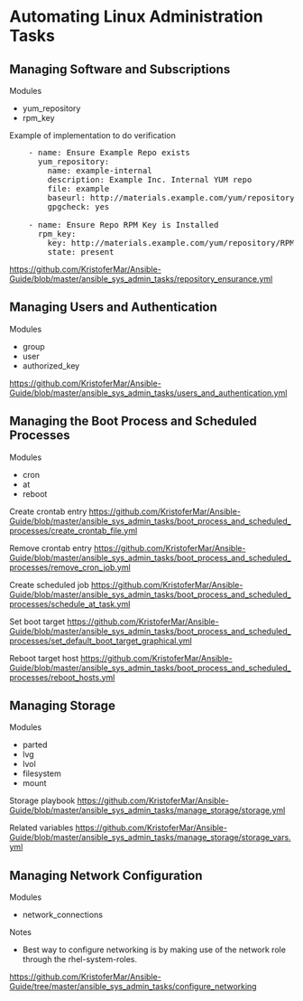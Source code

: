 # Automating Linux Administration Tasks

## Managing Software and Subscriptions
Modules
- yum_repository
- rpm_key

Example of implementation to do verification
<pre>
    - name: Ensure Example Repo exists
      yum_repository:
        name: example-internal
        description: Example Inc. Internal YUM repo
        file: example
        baseurl: http://materials.example.com/yum/repository/
        gpgcheck: yes

    - name: Ensure Repo RPM Key is Installed
      rpm_key:
        key: http://materials.example.com/yum/repository/RPM-GPG-KEY-example
        state: present
</pre>

https://github.com/KristoferMar/Ansible-Guide/blob/master/ansible_sys_admin_tasks/repository_ensurance.yml


## Managing Users and Authentication
Modules
- group
- user
- authorized_key

https://github.com/KristoferMar/Ansible-Guide/blob/master/ansible_sys_admin_tasks/users_and_authentication.yml


## Managing the Boot Process and Scheduled Processes
Modules
- cron
- at
- reboot

Create crontab entry
https://github.com/KristoferMar/Ansible-Guide/blob/master/ansible_sys_admin_tasks/boot_process_and_scheduled_processes/create_crontab_file.yml

Remove crontab entry
https://github.com/KristoferMar/Ansible-Guide/blob/master/ansible_sys_admin_tasks/boot_process_and_scheduled_processes/remove_cron_job.yml

Create scheduled job
https://github.com/KristoferMar/Ansible-Guide/blob/master/ansible_sys_admin_tasks/boot_process_and_scheduled_processes/schedule_at_task.yml

Set boot target
https://github.com/KristoferMar/Ansible-Guide/blob/master/ansible_sys_admin_tasks/boot_process_and_scheduled_processes/set_default_boot_target_graphical.yml

Reboot target host
https://github.com/KristoferMar/Ansible-Guide/blob/master/ansible_sys_admin_tasks/boot_process_and_scheduled_processes/reboot_hosts.yml


## Managing Storage
Modules
- parted
- lvg
- lvol
- filesystem
- mount

Storage playbook
https://github.com/KristoferMar/Ansible-Guide/blob/master/ansible_sys_admin_tasks/manage_storage/storage.yml

Related variables
https://github.com/KristoferMar/Ansible-Guide/blob/master/ansible_sys_admin_tasks/manage_storage/storage_vars.yml


## Managing Network Configuration
Modules
- network_connections

Notes
- Best way to configure networking is by making use of the network role through the rhel-system-roles. 

https://github.com/KristoferMar/Ansible-Guide/tree/master/ansible_sys_admin_tasks/configure_networking